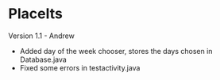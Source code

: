 PlaceIts
========

Version 1.1 - Andrew
- Added day of the week chooser, stores the days chosen in Database.java
- Fixed some errors in testactivity.java
